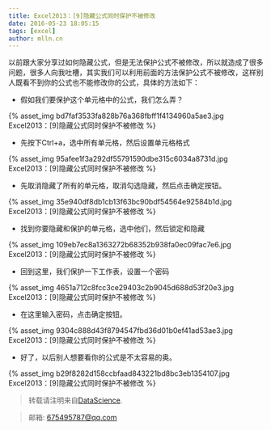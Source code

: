 ```yaml
---
title: Excel2013：[9]隐藏公式同时保护不被修改
date: 2016-05-23 18:05:15
tags: [excel]
author: mlln.cn
---
```

以前跟大家分享过如何隐藏公式，但是无法保护公式不被修改，所以就造成了很多问题，很多人向我吐槽，其实我们可以利用前面的方法保护公式不被修改，这样别人既看不到你的公式也不能修改你的公式，具体的方法如下：

- 假如我们要保护这个单元格中的公式，我们怎么弄？

{% asset_img bd7faf3533fa828b76a368fbff1f4134960a5ae3.jpg Excel2013：[9]隐藏公式同时保护不被修改 %}

- 先按下Ctrl+a，选中所有单元格，然后设置单元格格式

{% asset_img 95afee1f3a292df55791590dbe315c6034a8731d.jpg Excel2013：[9]隐藏公式同时保护不被修改 %}

- 先取消隐藏了所有的单元格，取消勾选隐藏，然后点击确定按钮。

{% asset_img 35e940df8db1cb13f63bc90bdf54564e92584b1d.jpg Excel2013：[9]隐藏公式同时保护不被修改 %}

- 找到你要隐藏和保护的单元格，选中他们，然后锁定和隐藏

{% asset_img 109eb7ec8a1363272b68352b938fa0ec09fac7e6.jpg Excel2013：[9]隐藏公式同时保护不被修改 %}

- 回到这里，我们保护一下工作表，设置一个密码

{% asset_img 4651a712c8fcc3ce29403c2b9045d688d53f20e3.jpg Excel2013：[9]隐藏公式同时保护不被修改 %}

- 在这里输入密码，点击确定按钮。

{% asset_img 9304c888d43f8794547fbd36d01b0ef41ad53ae3.jpg Excel2013：[9]隐藏公式同时保护不被修改 %}

- 好了，以后别人想要看你的公式是不太容易的奥。

{% asset_img b29f8282d158ccbfaad843221bd8bc3eb1354107.jpg Excel2013：[9]隐藏公式同时保护不被修改 %}

> 转载请注明来自[DataScience](http://mlln.cn).

> 邮箱: 675495787@qq.com 
